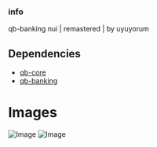 ### info
qb-banking nui | remastered | by uyuyorum

## Dependencies
* [qb-core](https://github.com/qbcore-framework/qb-core)
* [qb-banking](https://github.com/qbcore-framework/qb-banking)

# Images
![Image](https://i.hizliresim.com/8db5y2k.png)
![Image](https://i.hizliresim.com/4xolhx7.png)
